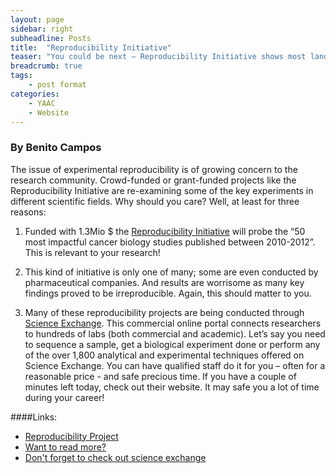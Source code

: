 ```yaml
---
layout: page
sidebar: right
subheadline: Posts
title:  "Reproducibility Initiative"
teaser: "You could be next – Reproducibility Initiative shows most landmark experiments cannot be reproduced"
breadcrumb: true
tags:
    - post format
categories:
    - YAAC
    - Website
---
```


### By Benito Campos
The issue of experimental reproducibility is of growing concern to the research community. Crowd-funded or grant-funded projects like the Reproducibility Initiative are re-examining some of the key experiments in different scientific fields. Why should you care? Well, at least for three reasons:   

1) Funded with 1.3Mio $ the [Reproducibility Initiative](http://validation.scienceexchange.com/#/reproducibility-initiative) will probe the “50 most impactful cancer biology studies published between 2010-2012”. This is relevant to your research! 

2) This kind of initiative is only one of many; some are even conducted by pharmaceutical companies. And results are worrisome as many key findings proved to be irreproducible. Again, this should matter to you.   

3) Many of these reproducibility projects are being conducted through [Science Exchange](https://www.scienceexchange.com/). This commercial online portal connects researchers to hundreds of labs (both commercial and academic). Let’s say you need to sequence a sample, get a biological experiment done or perform any of the over 1,800 analytical and experimental techniques offered on Science Exchange. You can have qualified staff do it for you – often for a reasonable price - and safe precious time. If you have a couple of minutes left today, check out their website. It may safe you a lot of time during your career!
 

####Links: 
- [Reproducibility Project ](http://validation.scienceexchange.com/#/reproducibility-initiative)
- [Want to read more?](http://www.nature.com/nature/journal/v483/n7391/full/483531a.html#affil-auth)
- [Don't forget to check out science exchange](https://www.scienceexchange.com/)
